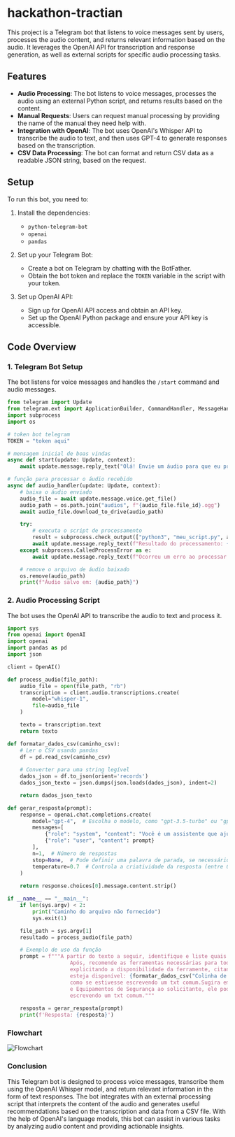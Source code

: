 # hackathon-tractian

This project is a Telegram bot that listens to voice messages sent by users, processes the audio content, and returns relevant information based on the audio. It leverages the OpenAI API for transcription and response generation, as well as external scripts for specific audio processing tasks.

## Features

- **Audio Processing**: The bot listens to voice messages, processes the audio using an external Python script, and returns results based on the content.
- **Manual Requests**: Users can request manual processing by providing the name of the manual they need help with.
- **Integration with OpenAI**: The bot uses OpenAI's Whisper API to transcribe the audio to text, and then uses GPT-4 to generate responses based on the transcription.
- **CSV Data Processing**: The bot can format and return CSV data as a readable JSON string, based on the request.

## Setup

To run this bot, you need to:

1. Install the dependencies:
   - `python-telegram-bot`
   - `openai`
   - `pandas`

2. Set up your Telegram Bot:
   - Create a bot on Telegram by chatting with the BotFather.
   - Obtain the bot token and replace the `TOKEN` variable in the script with your token.

3. Set up OpenAI API:
   - Sign up for OpenAI API access and obtain an API key.
   - Set up the OpenAI Python package and ensure your API key is accessible.

## Code Overview

### 1. Telegram Bot Setup

The bot listens for voice messages and handles the `/start` command and audio messages.

```python
from telegram import Update
from telegram.ext import ApplicationBuilder, CommandHandler, MessageHandler, filters
import subprocess
import os

# token bot telegram
TOKEN = "token aqui"

# mensagem inicial de boas vindas
async def start(update: Update, context):
    await update.message.reply_text("Olá! Envie um áudio para que eu processe.")

# função para processar o áudio recebido
async def audio_handler(update: Update, context):
    # baixa o áudio enviado
    audio_file = await update.message.voice.get_file()
    audio_path = os.path.join("audios", f"{audio_file.file_id}.ogg")
    await audio_file.download_to_drive(audio_path)

    try:
        # executa o script de processamento
        result = subprocess.check_output(["python3", "meu_script.py", audio_path], text=True)
        await update.message.reply_text(f"Resultado do processamento: {result.strip()}")
    except subprocess.CalledProcessError as e:
        await update.message.reply_text(f"Ocorreu um erro ao processar o áudio: {e}")

    # remove o arquivo de áudio baixado
    os.remove(audio_path)
    print(f"Áudio salvo em: {audio_path}")
```

### 2. Audio Processing Script

The bot uses the OpenAI API to transcribe the audio to text and process it.

```python 
import sys
from openai import OpenAI
import openai
import pandas as pd
import json

client = OpenAI()

def process_audio(file_path):
    audio_file = open(file_path, "rb")
    transcription = client.audio.transcriptions.create(
        model="whisper-1", 
        file=audio_file
    )

    texto = transcription.text
    return texto

def formatar_dados_csv(caminho_csv):
    # Ler o CSV usando pandas
    df = pd.read_csv(caminho_csv)
    
    # Converter para uma string legível
    dados_json = df.to_json(orient='records')
    dados_json_texto = json.dumps(json.loads(dados_json), indent=2)

    return dados_json_texto

def gerar_resposta(prompt):
    response = openai.chat.completions.create(
        model="gpt-4",  # Escolha o modelo, como "gpt-3.5-turbo" ou "gpt-4"
        messages=[
            {"role": "system", "content": "Você é um assistente que ajuda com perguntas em Python."},
            {"role": "user", "content": prompt}
        ],
        n=1,  # Número de respostas
        stop=None,  # Pode definir uma palavra de parada, se necessário
        temperature=0.7  # Controla a criatividade da resposta (entre 0 e 1)
    )
    
    return response.choices[0].message.content.strip()

if __name__ == "__main__":
    if len(sys.argv) < 2:
        print("Caminho do arquivo não fornecido")
        sys.exit(1)

    file_path = sys.argv[1]
    resultado = process_audio(file_path)

    # Exemplo de uso da função
    prompt = f"""A partir do texto a seguir, identifique e liste quais são os serviços mencionados, o texto é {resultado}. 
                    Após, recomende as ferramentas necessárias para todas as tarefas com seu código SAP de acordo com a tabela, 
                    explicitando a disponibilidade da ferramente, citando ferramentas similares caso a ferramenta específica não 
                    esteja disponível: {formatar_dados_csv("Colinha de Códigos SAP.csv")}, me responda sem usar markdown, apenas 
                    como se estivesse escrevendo um txt comum.Sugira em forma de lista os equipamentos relativos a Ferramentas Manuais
                    e Equipamentos de Segurança ao solicitante, ele pode precisar, me responda sem usar markdown, apenas como se estivesse 
                    escrevendo um txt comum."""
                 
    resposta = gerar_resposta(prompt)
    print(f'Resposta: {resposta}')
```
### Flowchart

![Flowchart](https://i.imgur.com/ghhzCW6.png)


### Conclusion

This Telegram bot is designed to process voice messages, transcribe them using the OpenAI Whisper model, and return relevant information in the form of text responses. The bot integrates with an external processing script that interprets the content of the audio and generates useful recommendations based on the transcription and data from a CSV file. With the help of OpenAI's language models, this bot can assist in various tasks by analyzing audio content and providing actionable insights.